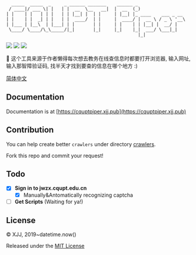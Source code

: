 ```
  _____  _____  _     _ ______ _______    ______ _
 / ____|/ ___ \| |   | |  __  \__   __|  |  __  (_)
| |    | |   | | |   | | |__| |  | |     | |__| |_ ____    ___ _ __
| |    | |  _| | |   | |  ____/  | |     |  ____/ |  __ \ / _ \ '__\
| |___ | |__\  | |___| | |       | |     | |    | | |__| |  __/ |
 \____/ \____/\_\_____/|_|       |_|     |_|    |_|  ___/ \___|_|
                                                  |_|
```

![](https://img.shields.io/badge/build-passing-brightgreen) ![](https://img.shields.io/badge/license-MIT-blue) ![](https://img.shields.io/badge/Python-3%2B-yellowgreen)

🤯 这个工具来源于作者懒得每次想去教务在线查信息时都要打开浏览器, 输入网址, 输入那智障验证码, 找半天才找到要查的信息在哪个地方 :)


[简体中文](https://github.com/Mivinci/cqupt-piper/blob/master/README_ZH.md)

## Documentation

Documentation is at [https://cquptpiper.xjj.pub](https://cquptpiper.xjj.pub)

## Contribution

You can help create better `crawlers` under directory [crawlers](https://github.com/Mivinci/cqupt-piper/tree/master/CQUPTPiper/crawlers). 

Fork this repo and commit your request!

## Todo

- [x] **Sign in to jwzx.cqupt.edu.cn**
    - [x] Manually&Antomatically recognizing captcha

- [ ] **Get Scripts** (Waiting for ya!)

## License

© XJJ, 2019~datetime.now()

Released under the [MIT License](https://github.com/Mivinci/cqupt-piper/blob/master/LICENSE)